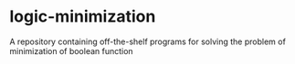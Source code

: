 # logic-minimization
A repository containing off-the-shelf programs for solving the problem of minimization of boolean function
